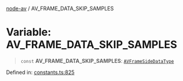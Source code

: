 [node-av](../globals.md) / AV\_FRAME\_DATA\_SKIP\_SAMPLES

# Variable: AV\_FRAME\_DATA\_SKIP\_SAMPLES

> `const` **AV\_FRAME\_DATA\_SKIP\_SAMPLES**: [`AVFrameSideDataType`](../type-aliases/AVFrameSideDataType.md)

Defined in: [constants.ts:825](https://github.com/seydx/av/blob/f8631fc881b394300b1479f511d55cf1c370a87f/src/constants/constants.ts#L825)
